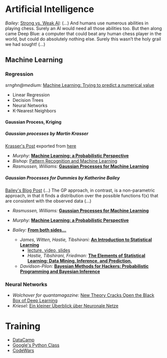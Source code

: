 # Artificial Intelligence
*Bailey:* [Strong vs. Weak AI](https://katbailey.github.io/post/reframing-the-ai-effect/): (...) And humans use numerous abilities in playing chess. Surely an AI would need all those abilities too. But then along came Deep Blue: a computer that could beat any human chess player in the world, but could do absolutely nothing else. Surely this wasn’t the holy grail we had sought! (...)

## Machine Learning

### Regression
*srnghn@medium:* [Machine Learning: Trying to predict a numerical value](https://medium.com/@srnghn/machine-learning-trying-to-predict-a-numerical-value-8aafb9ad4d36)
- Linear Regression
- Decision Trees
- Neural Networks
- K-Nearest Neighbors

#### Gaussian Process, Kriging
##### Gaussian processes by Martin Krasser
[Krasser's Post](http://krasserm.github.io/2018/03/19/gaussian-processes/) exported from [here](http://nbviewer.jupyter.org/github/krasserm/bayesian-machine-learning/blob/master/gaussian_processes.ipynb?flush_cache=true)
- *Murphy:* [__Machine Learning: a Probabilistic Perspective__](https://www.cs.ubc.ca/~murphyk/MLbook/index.html)
- *Bishop:* [Pattern Recognition and Machine Learning](https://www.microsoft.com/en-us/research/people/cmbishop/#!prml-book)
- *Rasmussen, Williams:* [__Gaussian Processes for Machine Learning__](http://www.gaussianprocess.org/gpml/)

##### Gaussian Processes for Dummies by Katherine Bailey
[Bailey's Blog Post](https://katbailey.github.io/post/gaussian-processes-for-dummies/)
(...) The GP approach, in contrast, is a non-parametric approach, in that it finds a distribution over the possible functions 
f(x) that are consistent with the observed data (...)

  - *Rasmussen, Williams:* [__Gaussian Processes for Machine Learning__](http://www.gaussianprocess.org/gpml/)
  - *Murphy:* [__Machine Learning: a Probabilistic Perspective__](https://www.cs.ubc.ca/~murphyk/MLbook/index.html)
  - *Bailey:* [__From both sides...__](http://katbailey.github.io/post/from-both-sides-now-the-math-of-linear-regression/)
    
    - *James, Witten, Hastie, Tibshirani:* [__An Introduction to Statistical Learning__](http://www-bcf.usc.edu/~gareth/ISL/index.html)
      - [lecture, video, slides](https://www.r-bloggers.com/in-depth-introduction-to-machine-learning-in-15-hours-of-expert-videos/)
      - *Hastie, Tibshirani, Friedman:* [__The Elements of Statistical Learning: Data Mining, Inference, and Prediction.__](https://web.stanford.edu/~hastie/ElemStatLearn//download.html)
    - *Davidson-Pilon:* [__Bayesian Methods for Hackers: Probabilistic Programming and Bayesian Inference__](https://github.com/CamDavidsonPilon/Probabilistic-Programming-and-Bayesian-Methods-for-Hackers)

### Neural Networks
- *Wolchover for quantamagazine:* [New Theory Cracks Open the Black Box of Deep Learning](https://www.quantamagazine.org/new-theory-cracks-open-the-black-box-of-deep-learning-20170921/)
- *Kriesel:* [Ein kleiner Überblick über Neuronale Netze](http://www.dkriesel.com/science/neural_networks)
# Training
- [DataCamp](https://www.datacamp.com/courses/intro-to-python-for-data-science)
- [Google's Python Class](https://developers.google.com/edu/python/)
- [CodeWars](https://www.codewars.com/)
